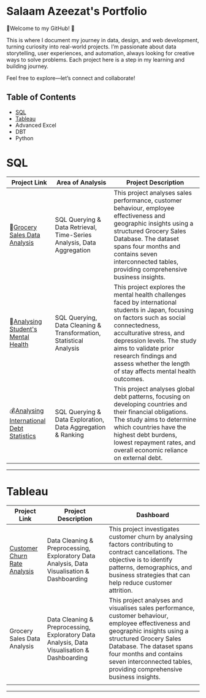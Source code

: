 # Salaam Azeezat's Portfolio
👋Welcome to my GitHub! 🚀

This is where I document my journey in data, design, and web development, turning curiosity into real-world projects. I’m passionate about data storytelling, user experiences, and automation, always looking for creative ways to solve problems. Each project here is a step in my learning and building journey.

Feel free to explore—let’s connect and collaborate!

## Table of Contents
- [SQL](#sql)
- [Tableau](#tableau)
- Advanced Excel
- DBT
- Python

# SQL
| Project Link | Area of Analysis | Project Description |
|---|---|---|
| 🛒[Grocery Sales Data Analysis]() | SQL Querying & Data Retrieval, Time-Series Analysis, Data Aggregation | This project analyses sales performance, customer behaviour, employee effectiveness and geographic insights using a structured Grocery Sales Database. The dataset spans four months and contains seven interconnected tables, providing comprehensive business insights. |
| 🧠[Analysing Student's Mental Health](https://github.com/SalaamAzeezat/Analysing-Student-s-Mental-Health/blob/main/README.md) | SQL Querying, Data Cleaning & Transformation, Statistical Analysis | This project explores the mental health challenges faced by international students in Japan, focusing on factors such as social connectedness, acculturative stress, and depression levels. The study aims to validate prior research findings and assess whether the length of stay affects mental health outcomes. |
| 💰[Analysing International Debt Statistics](https://github.com/SalaamAzeezat/International-Debt-Statistics) | SQL Querying & Data Exploration, Data Aggregation & Ranking | This project analyses global debt patterns, focusing on developing countries and their financial obligations. The study aims to determine which countries have the highest debt burdens, lowest repayment rates, and overall economic reliance on external debt. |
***
# Tableau
| Project Link | Project Description | Dashboard |
|---|---|---|
| [Customer Churn Rate Analysis](https://github.com/SalaamAzeezat/Customer-Churn-Rate-Analysis/blob/main/README.md) | Data Cleaning & Preprocessing, Exploratory Data Analysis, Data Visualisation & Dashboarding  | This project investigates customer churn by analysing factors contributing to contract cancellations. The objective is to identify patterns, demographics, and business strategies that can help reduce customer attrition. |
| Grocery Sales Data Analysis | Data Cleaning & Preprocessing, Exploratory Data Analysis, Data Visualisation & Dashboarding | This project analyses and visualises sales performance, customer behaviour, employee effectiveness and geographic insights using a structured Grocery Sales Database. The dataset spans four months and contains seven interconnected tables, providing comprehensive business insights. |
|||
***
